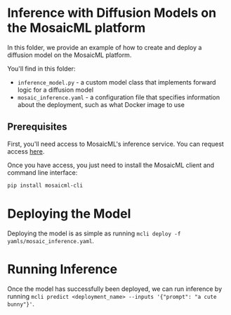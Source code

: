 # Inference with Diffusion Models on the MosaicML platform

In this folder, we provide an example of how to create and deploy a diffusion model on the MosaicML platform.

You'll find in this folder:

- `inference_model.py` - a custom model class that implements forward logic for a diffusion model
- `mosaic_inference.yaml` - a configuration file that specifies information about the deployment, such as what Docker image to use

## Prerequisites

First, you'll need access to MosaicML's inference service. You can request access [here](https://forms.mosaicml.com/demo).

Once you have access, you just need to install the MosaicML client and command line interface:
```bash
pip install mosaicml-cli
```

# Deploying the Model

Deploying the model is as simple as running `mcli deploy -f yamls/mosaic_inference.yaml`.

# Running Inference

Once the model has successfully been deployed, we can run inference by running `mcli predict <deployment_name> --inputs '{"prompt": "a cute bunny"}'`.